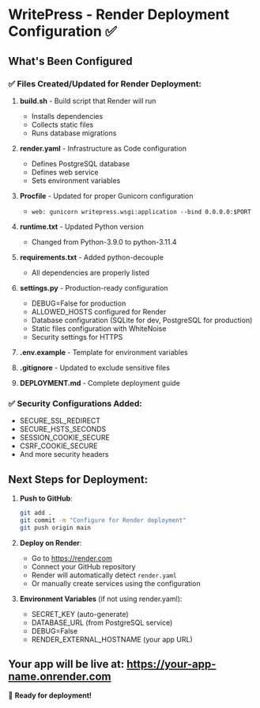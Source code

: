 # WritePress - Render Deployment Configuration ✅

## What's Been Configured

### ✅ Files Created/Updated for Render Deployment:

1. **build.sh** - Build script that Render will run

   - Installs dependencies
   - Collects static files
   - Runs database migrations

2. **render.yaml** - Infrastructure as Code configuration

   - Defines PostgreSQL database
   - Defines web service
   - Sets environment variables

3. **Procfile** - Updated for proper Gunicorn configuration

   - `web: gunicorn writepress.wsgi:application --bind 0.0.0.0:$PORT`

4. **runtime.txt** - Updated Python version

   - Changed from Python-3.9.0 to python-3.11.4

5. **requirements.txt** - Added python-decouple

   - All dependencies are properly listed

6. **settings.py** - Production-ready configuration

   - DEBUG=False for production
   - ALLOWED_HOSTS configured for Render
   - Database configuration (SQLite for dev, PostgreSQL for production)
   - Static files configuration with WhiteNoise
   - Security settings for HTTPS

7. **.env.example** - Template for environment variables

8. **.gitignore** - Updated to exclude sensitive files

9. **DEPLOYMENT.md** - Complete deployment guide

### ✅ Security Configurations Added:

- SECURE_SSL_REDIRECT
- SECURE_HSTS_SECONDS
- SESSION_COOKIE_SECURE
- CSRF_COOKIE_SECURE
- And more security headers

## Next Steps for Deployment:

1. **Push to GitHub**:

   ```bash
   git add .
   git commit -m "Configure for Render deployment"
   git push origin main
   ```

2. **Deploy on Render**:

   - Go to https://render.com
   - Connect your GitHub repository
   - Render will automatically detect `render.yaml`
   - Or manually create services using the configuration

3. **Environment Variables** (if not using render.yaml):
   - SECRET_KEY (auto-generate)
   - DATABASE_URL (from PostgreSQL service)
   - DEBUG=False
   - RENDER_EXTERNAL_HOSTNAME (your app URL)

## Your app will be live at: https://your-app-name.onrender.com

🎉 **Ready for deployment!**
